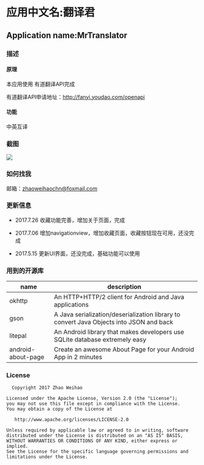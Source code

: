 
# 应用中文名:翻译君
## Application name:MrTranslator

### 描述

#### 原理

本应用使用 有道翻译API完成

有道翻译API申请地址：http://fanyi.youdao.com/openapi

#### 功能
中英互译

### 截图
![](https://github.com/zhaoweihaoChina/MrTranslator/blob/master/screenshots/1.png)



### 如何找我


邮箱：zhaoweihaochn@foxmail.com


### 更新信息

- 2017.7.26 收藏功能完善，增加关于页面，完成


- 2017.7.06 增加navigationview，增加收藏页面，收藏按钮现在可用，还没完成


- 2017.5.15 更新UI界面，还没完成，基础功能可以使用

### 用到的开源库

name | description
---- | ---
okhttp |An HTTP+HTTP/2 client for Android and Java applications
gson |  A Java serialization/deserialization library to convert Java Objects into JSON and back
litepal |  An Android library that makes developers use SQLite database extremely easy
android-about-page |  Create an awesome About Page for your Android App in 2 minutes

### License


      Copyright 2017 Zhao Weihao

    Licensed under the Apache License, Version 2.0 (the "License");
    you may not use this file except in compliance with the License.
    You may obtain a copy of the License at
    
       http://www.apache.org/licenses/LICENSE-2.0
    
    Unless required by applicable law or agreed to in writing, software
    distributed under the License is distributed on an "AS IS" BASIS,
    WITHOUT WARRANTIES OR CONDITIONS OF ANY KIND, either express or implied.
    See the License for the specific language governing permissions and
    limitations under the License.

